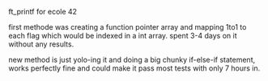 ft_printf for ecole 42

first methode was creating a function pointer array and mapping 1to1 to each flag which would be indexed in a int array. spent 3-4 days on it without any results.

new method is just yolo-ing it and doing a big chunky if-else-if statement, works perfectly fine and could make it pass most tests with only 7 hours in.
